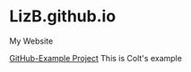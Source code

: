 # LizB.github.io
My Website


[GitHub-Example Project](https://github.com/coltpini/coltpini.github.io/blob/master/index.html)
This is Colt's example


